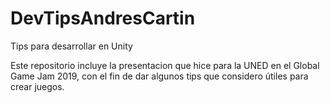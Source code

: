 # DevTipsAndresCartin
Tips para desarrollar en Unity

Este repositorio incluye la presentacion que hice para la UNED en el Global Game Jam 2019, con el fin de dar algunos tips que considero útiles para crear juegos.
